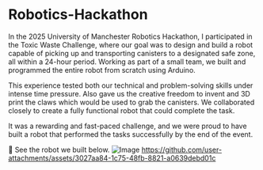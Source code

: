 # Robotics-Hackathon
In the 2025 University of Manchester Robotics Hackathon, I participated in the Toxic Waste Challenge, where our goal was to design and build a robot capable of picking up and transporting canisters to a designated safe zone, all within a 24-hour period. Working as part of a small team, we built and programmed the entire robot from scratch using Arduino.

This experience tested both our technical and problem-solving skills under intense time pressure. Also gave us the creative freedom to invent and 3D print the claws which would be used to grab the canisters. We collaborated closely to create a fully functional robot that could complete the task.

It was a rewarding and fast-paced challenge, and we were proud to have built a robot that performed the tasks successfully by the end of the event.

📸 See the robot we built below.
![Image](https://github.com/user-attachments/assets/121a3480-04f8-45d4-866e-78f8e1db9277)
https://github.com/user-attachments/assets/3027aa84-1c75-48fb-8821-a0639debd01c


